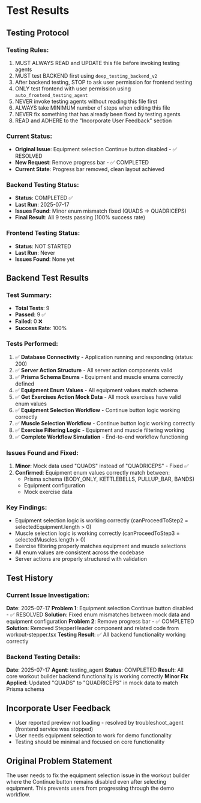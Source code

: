 # Test Results

## Testing Protocol

### Testing Rules:
1. MUST ALWAYS READ and UPDATE this file before invoking testing agents
2. MUST test BACKEND first using `deep_testing_backend_v2`
3. After backend testing, STOP to ask user permission for frontend testing
4. ONLY test frontend with user permission using `auto_frontend_testing_agent`
5. NEVER invoke testing agents without reading this file first
6. ALWAYS take MINIMUM number of steps when editing this file
7. NEVER fix something that has already been fixed by testing agents
8. READ and ADHERE to the "Incorporate User Feedback" section

### Current Status:
- **Original Issue**: Equipment selection Continue button disabled - ✅ RESOLVED
- **New Request**: Remove progress bar - ✅ COMPLETED
- **Current State**: Progress bar removed, clean layout achieved

### Backend Testing Status:
- **Status**: COMPLETED ✅
- **Last Run**: 2025-07-17
- **Issues Found**: Minor enum mismatch fixed (QUADS -> QUADRICEPS)
- **Final Result**: All 9 tests passing (100% success rate)

### Frontend Testing Status:
- **Status**: NOT STARTED
- **Last Run**: Never
- **Issues Found**: None yet

## Backend Test Results

### Test Summary:
- **Total Tests**: 9
- **Passed**: 9 ✅
- **Failed**: 0 ❌
- **Success Rate**: 100%

### Tests Performed:
1. ✅ **Database Connectivity** - Application running and responding (status: 200)
2. ✅ **Server Action Structure** - All server action components valid
3. ✅ **Prisma Schema Enums** - Equipment and muscle enums correctly defined
4. ✅ **Equipment Enum Values** - All equipment values match schema
5. ✅ **Get Exercises Action Mock Data** - All mock exercises have valid enum values
6. ✅ **Equipment Selection Workflow** - Continue button logic working correctly
7. ✅ **Muscle Selection Workflow** - Continue button logic working correctly
8. ✅ **Exercise Filtering Logic** - Equipment and muscle filtering working
9. ✅ **Complete Workflow Simulation** - End-to-end workflow functioning

### Issues Found and Fixed:
1. **Minor**: Mock data used "QUADS" instead of "QUADRICEPS" - Fixed ✅
2. **Confirmed**: Equipment enum values correctly match between:
   - Prisma schema (BODY_ONLY, KETTLEBELLS, PULLUP_BAR, BANDS)
   - Equipment configuration
   - Mock exercise data

### Key Findings:
- Equipment selection logic is working correctly (canProceedToStep2 = selectedEquipment.length > 0)
- Muscle selection logic is working correctly (canProceedToStep3 = selectedMuscles.length > 0)
- Exercise filtering properly matches equipment and muscle selections
- All enum values are consistent across the codebase
- Server actions are properly structured with validation

## Test History

### Current Issue Investigation:
**Date**: 2025-07-17
**Problem 1**: Equipment selection Continue button disabled - ✅ RESOLVED
**Solution**: Fixed enum mismatches between mock data and equipment configuration
**Problem 2**: Remove progress bar - ✅ COMPLETED
**Solution**: Removed StepperHeader component and related code from workout-stepper.tsx
**Testing Result**: ✅ All backend functionality working correctly

### Backend Testing Details:
**Date**: 2025-07-17
**Agent**: testing_agent
**Status**: COMPLETED
**Result**: All core workout builder backend functionality is working correctly
**Minor Fix Applied**: Updated "QUADS" to "QUADRICEPS" in mock data to match Prisma schema

## Incorporate User Feedback
- User reported preview not loading - resolved by troubleshoot_agent (frontend service was stopped)
- User needs equipment selection to work for demo functionality
- Testing should be minimal and focused on core functionality

## Original Problem Statement
The user needs to fix the equipment selection issue in the workout builder where the Continue button remains disabled even after selecting equipment. This prevents users from progressing through the demo workflow.